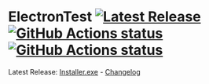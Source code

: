 # ElectronTest [![Latest Release](https://img.shields.io/github/v/release/H0rn0chse/ElectronTest.svg)](https://github.com/H0rn0chse/ElectronTest/releases/latest) [![GitHub Actions status](https://github.com/H0rn0chse/ElectronTest/workflows/Release/badge.svg)](https://github.com/H0rn0chse/ElectronTest/actions?query=workflow%3ARelease) [![GitHub Actions status](https://github.com/H0rn0chse/ElectronTest/workflows/Test/badge.svg)](https://github.com/H0rn0chse/ElectronTest/actions?query=workflow%3ATest)

Latest Release: [Installer.exe](https://github.com/H0rn0chse/ElectronTest/releases/latest/download/electrontest-Installer.exe) - [Changelog](https://github.com/H0rn0chse/ElectronTest/releases/latest)

